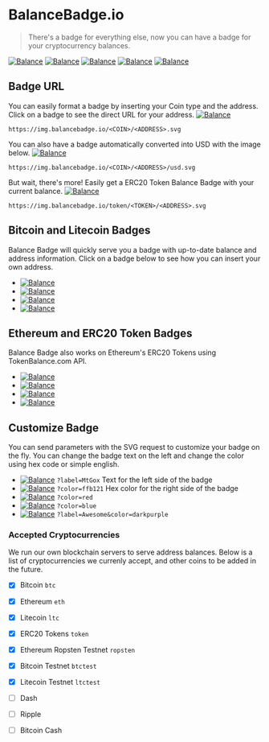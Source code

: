 # BalanceBadge.io

> There's a badge for everything else, now you can have a badge for your cryptocurrency balances. 

[![Balance](https://img.balancebadge.io/eth/0x9eA0C535B3eB166454c8ccBabA86850C8Df3ee57.svg?label=Donations&color=green)](https://img.balancebadge.io/eth/0x9eA0C535B3eB166454c8ccBabA86850C8Df3ee57.svg?label=Donations&color=green) [![Balance](https://img.balancebadge.io/token/0xb64ef51c888972c908cfacf59b47c1afbc0ab8ac/0x4f70dc5da5acf5e71905c3a8473a6d8a7e7ba4c5.svg?color=lightblue)](https://img.balancebadge.io/token/0xb64ef51c888972c908cfacf59b47c1afbc0ab8ac/0x4f70dc5da5acf5e71905c3a8473a6d8a7e7ba4c5.svg?color=lightblue) [![Balance](https://img.balancebadge.io/eth/0x8d12a197cb00d4747a1fe03395095ce2a5cc6819.svg?label=EtherDelta&color=green)](https://img.balancebadge.io/eth/0x8d12a197cb00d4747a1fe03395095ce2a5cc6819.svg?label=EtherDelta&color=green) [![Balance](https://img.balancebadge.io/eth/0xAb5801a7D398351b8bE11C439e05C5B3259aeC9B.svg?label=Vitalik&color=lightblue)](https://img.balancebadge.io/eth/0xAb5801a7D398351b8bE11C439e05C5B3259aeC9B.svg?label=Vitalik&color=lightblue) [![Balance](https://img.balancebadge.io/eth/0xAb5801a7D398351b8bE11C439e05C5B3259aeC9B/usd.svg?label=Vitalik&color=orange)](https://img.balancebadge.io/eth/0xAb5801a7D398351b8bE11C439e05C5B3259aeC9B/usd.svg?label=Vitalik&color=orange)

## Badge URL
You can easily format a badge by inserting your Coin type and the address. Click on a badge to see the direct URL for your address. [![Balance](https://img.balancebadge.io/btc/1Lk1p9yr2StBnGFtMeqnLHpf8oGL3WdeBM.svg)](https://img.balancebadge.io/btc/1Lk1p9yr2StBnGFtMeqnLHpf8oGL3WdeBM.svg)
```
https://img.balancebadge.io/<COIN>/<ADDRESS>.svg
```
You can also have a badge automatically converted into USD with the image below. [![Balance](https://img.balancebadge.io/eth/0x9ea0c535b3eb166454c8ccbaba86850c8df3ee57/usd.svg)](https://img.balancebadge.io/eth/0x9ea0c535b3eb166454c8ccbaba86850c8df3ee57/usd.svg)
```
https://img.balancebadge.io/<COIN>/<ADDRESS>/usd.svg
```
But wait, there's more! Easily get a ERC20 Token Balance Badge with your current balance. [![Balance](https://img.balancebadge.io/token/0xb64ef51c888972c908cfacf59b47c1afbc0ab8ac/0x4f70dc5da5acf5e71905c3a8473a6d8a7e7ba4c5.svg?color=lightblue)](https://img.balancebadge.io/token/0xb64ef51c888972c908cfacf59b47c1afbc0ab8ac/0x4f70dc5da5acf5e71905c3a8473a6d8a7e7ba4c5.svg?color=lightblue)
```
https://img.balancebadge.io/token/<TOKEN>/<ADDRESS>.svg
```

## Bitcoin and Litecoin Badges
Balance Badge will quickly serve you a badge with up-to-date balance and address information. Click on a badge below to see how you can insert your own address.
- [![Balance](https://img.balancebadge.io/btc/1LhWMukxP6QGhW6TMEZRcqEUW2bFMA4Rwx.svg)](https://img.balancebadge.io/btc/1LhWMukxP6QGhW6TMEZRcqEUW2bFMA4Rwx.svg)
- [![Balance](https://img.balancebadge.io/btctest/2N8GSUUX8rzQdfTw5NvsBNMDB6UhJK2HnAa.svg)](https://img.balancebadge.io/btctest/2N8GSUUX8rzQdfTw5NvsBNMDB6UhJK2HnAa.svg)
- [![Balance](https://img.balancebadge.io/ltc/1LhWMukxP6QGhW6TMEZRcqEUW2bFMA4Rwx.svg)](https://img.balancebadge.io/ltc/1LhWMukxP6QGhW6TMEZRcqEUW2bFMA4Rwx.svg)
- [![Balance](https://img.balancebadge.io/ltctest/mwumPyMeruBENo92MdQ2hTngzvALf9w84c.svg)](https://img.balancebadge.io/ltctest/mwumPyMeruBENo92MdQ2hTngzvALf9w84c.svg)

## Ethereum and ERC20 Token Badges
Balance Badge also works on Ethereum's ERC20 Tokens using TokenBalance.com API. 
- [![Balance](https://img.balancebadge.io/eth/1LhWMukxP6QGhW6TMEZRcqEUW2bFMA4Rwx.svg)](https://img.balancebadge.io/eth/1LhWMukxP6QGhW6TMEZRcqEUW2bFMA4Rwx.svg)
- [![Balance](https://img.balancebadge.io/token/0xB8c77482e45F1F44dE1745F52C74426C631bDD52/0x751b934e7496e437503d74d0679a45e49c0b7071.svg)](https://img.balancebadge.io/token/0xB8c77482e45F1F44dE1745F52C74426C631bDD52/0x751b934e7496e437503d74d0679a45e49c0b7071.svg)
- [![Balance](https://img.balancebadge.io/ropsten/1LhWMukxP6QGhW6TMEZRcqEUW2bFMA4Rwx.svg)](https://img.balancebadge.io/ropsten/1LhWMukxP6QGhW6TMEZRcqEUW2bFMA4Rwx.svg)
- [![Balance](https://img.balancebadge.io/ropsten/1LhWMukxP6QGhW6TMEZRcqEUW2bFMA4Rwx/usd.svg)](https://img.balancebadge.io/ropsten/1LhWMukxP6QGhW6TMEZRcqEUW2bFMA4Rwx/usd.svg)

## Customize Badge
You can send parameters with the SVG request to customize your badge on the fly. You can change the badge text on the left and change the color using hex code or simple english.
- [![Balance](https://img.balancebadge.io/btc/1LhWMukxP6QGhW6TMEZRcqEUW2bFMA4Rwx.svg?label=MtGOX)](https://img.balancebadge.io/btc/1LhWMukxP6QGhW6TMEZRcqEUW2bFMA4Rwx.svg?label=MtGOX) `?label=MtGox` Text for the left side of the badge
- [![Balance](https://img.balancebadge.io/eth/0x004f3e7ffa2f06ea78e14ed2b13e87d710e8013f.svg?color=ffb121)](https://img.balancebadge.io/eth/0x004f3e7ffa2f06ea78e14ed2b13e87d710e8013f.svg?color=ffb121) `?color=ffb121` Hex color for the right side of the badge
- [![Balance](https://img.balancebadge.io/eth/0x004f3e7ffa2f06ea78e14ed2b13e87d710e8013f.svg?color=red)](https://img.balancebadge.io/eth/0x004f3e7ffa2f06ea78e14ed2b13e87d710e8013f.svg?color=red) `?color=red` 
- [![Balance](https://img.balancebadge.io/eth/0x004f3e7ffa2f06ea78e14ed2b13e87d710e8013f.svg?color=blue)](https://img.balancebadge.io/eth/0x004f3e7ffa2f06ea78e14ed2b13e87d710e8013f.svg?color=blue) `?color=blue` 
- [![Balance](https://img.balancebadge.io/eth/0x004f3e7ffa2f06ea78e14ed2b13e87d710e8013f.svg?label=Awesome&color=darkpurple)](https://img.balancebadge.io/eth/0x004f3e7ffa2f06ea78e14ed2b13e87d710e8013f.svg?label=Awesome&color=darkpurple) `?label=Awesome&color=darkpurple` 

### Accepted Cryptocurrencies
We run our own blockchain servers to serve address balances. Below is a list of cryptocurrencies we currenly accept, and other coins to be added in the future.
- [x] Bitcoin `btc`
- [x] Ethereum `eth`
- [x] Litecoin `ltc`
- [x] ERC20 Tokens `token`
- [x] Ethereum Ropsten Testnet `ropsten`
- [x] Bitcoin Testnet `btctest`
- [x] Litecoin Testnet `ltctest`
- [ ] Dash
- [ ] Ripple
- [ ] Bitcoin Cash




